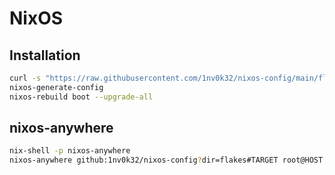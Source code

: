 # NixOS

## Installation

```sh
curl -s "https://raw.githubusercontent.com/1nv0k32/nixos-config/main/flakes/flake.nix?v=$(date +%s)" -o /etc/nixos/flake.nix
nixos-generate-config
nixos-rebuild boot --upgrade-all
```

## nixos-anywhere

```sh
nix-shell -p nixos-anywhere
nixos-anywhere github:1nv0k32/nixos-config?dir=flakes#TARGET root@HOST
```
